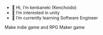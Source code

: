 - 👋 Hi, I’m kenkaneki (Kenchoido)
- 👀 I’m interested in unity
- 🌱 I’m currently learning Software Engineer

Make indie game and RPG Maker game
